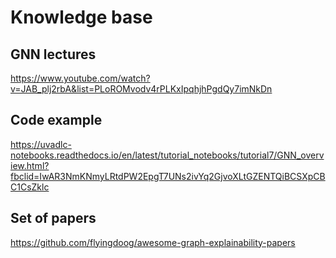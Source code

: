 # Knowledge base  
## GNN lectures
https://www.youtube.com/watch?v=JAB_plj2rbA&list=PLoROMvodv4rPLKxIpqhjhPgdQy7imNkDn
## Code example
https://uvadlc-notebooks.readthedocs.io/en/latest/tutorial_notebooks/tutorial7/GNN_overview.html?fbclid=IwAR3NmKNmyLRtdPW2EpgT7UNs2ivYq2GjvoXLtGZENTQiBCSXpCBC1CsZklc
## Set of papers
https://github.com/flyingdoog/awesome-graph-explainability-papers
